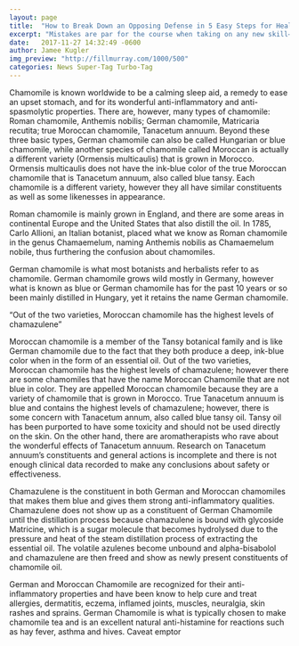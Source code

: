 ```yaml
---
layout: page
title:  "How to Break Down an Opposing Defense in 5 Easy Steps for Healthcare"
excerpt: "Mistakes are par for the course when taking on any new skill—watching video is no exception. Check out these coaches’ suggestions to avoid the common missteps"
date:   2017-11-27 14:32:49 -0600
author: Jamee Kugler
img_preview: "http://fillmurray.com/1000/500"
categories: News Super-Tag Turbo-Tag
---
```

Chamomile is known worldwide to be a calming sleep aid, a remedy to ease an upset stomach, and for its wonderful anti-inflammatory and anti-spasmolytic properties. There are, however, many types of chamomile: Roman chamomile, Anthemis nobilis; German chamomile, Matricaria recutita; true Moroccan chamomile, Tanacetum annuum. Beyond these three basic types, German chamomile can also be called Hungarian or blue chamomile, while another species of chamomile called Moroccan is actually a different variety (Ormensis multicaulis) that is grown in Morocco. Ormensis multicaulis does not have the ink-blue color of the true Moroccan chamomile that is Tanacetum annuum, also called blue tansy. Each chamomile is a different variety, however they all have similar constituents as well as some likenesses in appearance.

Roman chamomile is mainly grown in England, and there are some areas in continental Europe and the United States that also distill the oil. In 1785, Carlo Allioni, an Italian botanist, placed what we know as Roman chamomile in the genus Chamaemelum, naming Anthemis nobilis as Chamaemelum nobile, thus furthering the confusion about chamomiles.

German chamomile is what most botanists and herbalists refer to as chamomile. German chamomile grows wild mostly in Germany, however what is known as blue or German chamomile has for the past 10 years or so been mainly distilled in Hungary, yet it retains the name German
chamomile.

 “Out of the two varieties, Moroccan chamomile has the highest levels of chamazulene”


Moroccan chamomile is a member of the Tansy botanical family and is like German chamomile due to the fact that they both produce a deep, ink-blue color when in the form of an essential oil. Out of the two varieties, Moroccan chamomile has the highest levels of chamazulene; however there are some chamomiles that have the name Moroccan Chamomile that are not blue in color. They are appelled Moroccan chamomile because they are a variety of chamomile that is grown in Morocco. True Tanacetum annuum is blue and contains the highest levels of chamazulene; however, there is some concern with Tanacetum annum, also called blue tansy oil. Tansy oil has been purported to have some toxicity and should not be used directly on the skin. On the other hand, there are aromatherapists who rave about the wonderful effects of Tanacetum annuum. Research on Tanacetum annuum’s constituents and general actions is incomplete and there is not enough clinical data recorded to make any conclusions about safety or effectiveness.

Chamazulene is the constituent in both German and Moroccan chamomiles that makes them blue and gives them strong anti-inflammatory qualities. Chamazulene does not show up as a constituent of German Chamomile until the distillation process because chamazulene is bound with glycoside Matricine, which is a sugar molecule that becomes hydrolysed due to the pressure and heat of the steam distillation process of extracting the essential oil. The volatile azulenes become unbound and alpha-bisabolol and chamazulene are then freed and show as newly present constituents of chamomile oil.

German and Moroccan Chamomile are recognized for their anti-inflammatory properties and have been know to help cure and treat allergies, dermatitis, eczema, inflamed joints, muscles, neuralgia, skin rashes and sprains. German Chamomile is what is typically chosen to make chamomile tea and is an excellent natural anti-histamine for reactions such as hay fever, asthma and hives. Caveat emptor      
